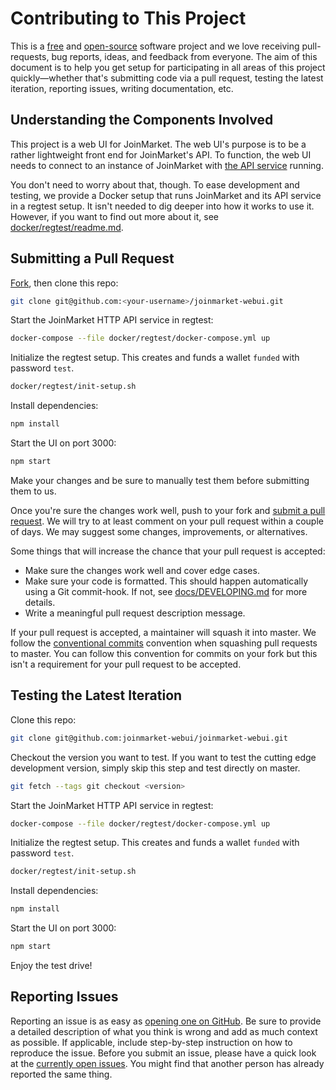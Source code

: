 # Contributing to This Project

This is a [free](https://www.gnu.org/licenses/license-list.html#Expat) and [open-source](https://opensource.org/licenses/MIT) software project and we love receiving pull-requests, bug reports, ideas, and feedback from everyone.
The aim of this document is to help you get setup for participating in all areas of this project quickly—whether that's submitting code via a pull request, testing the latest iteration, reporting issues, writing documentation, etc.

## Understanding the Components Involved

This project is a web UI for JoinMarket.
The web UI's purpose is to be a rather lightweight front end for JoinMarket's API.
To function, the web UI needs to connect to an instance of JoinMarket with [the API service](https://github.com/JoinMarket-Org/joinmarket-clientserver/blob/master/docs/JSON-RPC-API-using-jmwalletd.md) running.

You don't need to worry about that, though.
To ease development and testing, we provide a Docker setup that runs JoinMarket and its API service in a regtest setup.
It isn't needed to dig deeper into how it works to use it.
However, if you want to find out more about it, see [docker/regtest/readme.md](docker/regtest/readme.md).

## Submitting a Pull Request

[Fork](https://github.com/joinmarket-webui/joinmarket-webui/fork), then clone this repo:

```sh
git clone git@github.com:<your-username>/joinmarket-webui.git
```

Start the JoinMarket HTTP API service in regtest:

```sh
docker-compose --file docker/regtest/docker-compose.yml up
```

Initialize the regtest setup. This creates and funds a wallet `funded` with password `test`.

```sh
docker/regtest/init-setup.sh
```

Install dependencies:

```sh
npm install
```

Start the UI on port 3000:

```sh
npm start
```

Make your changes and be sure to manually test them before submitting them to us.

Once you're sure the changes work well, push to your fork and [submit a pull request](https://github.com/joinmarket-webui/joinmarket-webui/compare/).
We will try to at least comment on your pull request within a couple of days. We may suggest some changes, improvements, or alternatives.

Some things that will increase the chance that your pull request is accepted:

- Make sure the changes work well and cover edge cases.
- Make sure your code is formatted. This should happen automatically using a Git commit-hook. If not, see [docs/DEVELOPING.md](docs/DEVELOPING.md) for more details.
- Write a meaningful pull request description message.

If your pull request is accepted, a maintainer will squash it into master.
We follow the [conventional commits](https://www.conventionalcommits.org/en/v1.0.0/) convention when squashing pull requests to master.
You can follow this convention for commits on your fork but this isn't a requirement for your pull request to be accepted.

## Testing the Latest Iteration

Clone this repo:

```sh
git clone git@github.com:joinmarket-webui/joinmarket-webui.git
```

Checkout the version you want to test. If you want to test the cutting edge development version, simply skip this step and test directly on master.

```sh
git fetch --tags git checkout <version>
```

Start the JoinMarket HTTP API service in regtest:

```sh
docker-compose --file docker/regtest/docker-compose.yml up
```

Initialize the regtest setup. This creates and funds a wallet `funded` with password `test`.

```sh
docker/regtest/init-setup.sh
```

Install dependencies:

```sh
npm install
```

Start the UI on port 3000:

```sh
npm start
```

Enjoy the test drive!

## Reporting Issues

Reporting an issue is as easy as [opening one on GitHub](https://github.com/joinmarket-webui/joinmarket-webui/issues/new).
Be sure to provide a detailed description of what you think is wrong and add as much context as possible.
If applicable, include step-by-step instruction on how to reproduce the issue.
Before you submit an issue, please have a quick look at the [currently open issues](https://github.com/joinmarket-webui/joinmarket-webui/issues).
You might find that another person has already reported the same thing.
